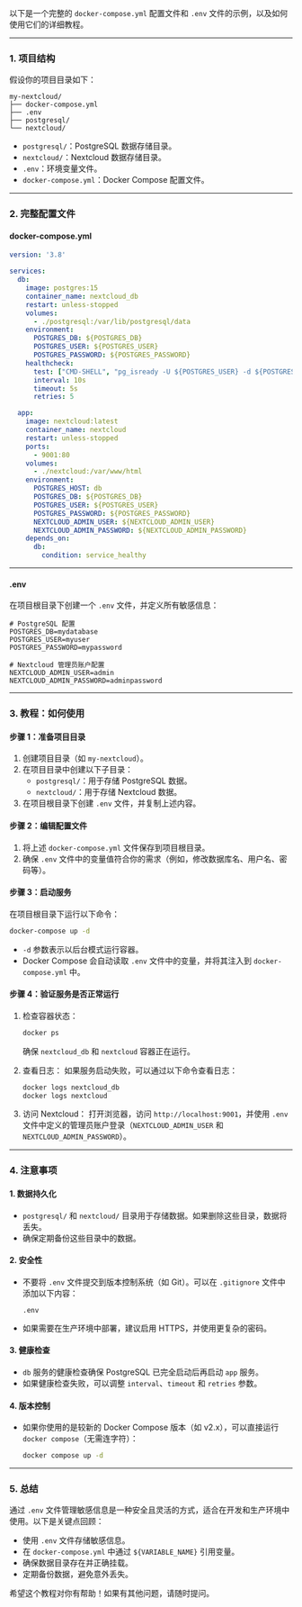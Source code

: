 以下是一个完整的 `docker-compose.yml` 配置文件和 `.env` 文件的示例，以及如何使用它们的详细教程。

---

### 1. **项目结构**
假设你的项目目录如下：
```
my-nextcloud/
├── docker-compose.yml
├── .env
├── postgresql/
└── nextcloud/
```

- `postgresql/`：PostgreSQL 数据存储目录。
- `nextcloud/`：Nextcloud 数据存储目录。
- `.env`：环境变量文件。
- `docker-compose.yml`：Docker Compose 配置文件。

---

### 2. **完整配置文件**

#### **docker-compose.yml**
```yaml
version: '3.8'

services:
  db:
    image: postgres:15
    container_name: nextcloud_db
    restart: unless-stopped
    volumes:
      - ./postgresql:/var/lib/postgresql/data
    environment:
      POSTGRES_DB: ${POSTGRES_DB}
      POSTGRES_USER: ${POSTGRES_USER}
      POSTGRES_PASSWORD: ${POSTGRES_PASSWORD}
    healthcheck:
      test: ["CMD-SHELL", "pg_isready -U ${POSTGRES_USER} -d ${POSTGRES_DB}"]
      interval: 10s
      timeout: 5s
      retries: 5

  app:
    image: nextcloud:latest
    container_name: nextcloud
    restart: unless-stopped
    ports:
      - 9001:80
    volumes:
      - ./nextcloud:/var/www/html
    environment:
      POSTGRES_HOST: db
      POSTGRES_DB: ${POSTGRES_DB}
      POSTGRES_USER: ${POSTGRES_USER}
      POSTGRES_PASSWORD: ${POSTGRES_PASSWORD}
      NEXTCLOUD_ADMIN_USER: ${NEXTCLOUD_ADMIN_USER}
      NEXTCLOUD_ADMIN_PASSWORD: ${NEXTCLOUD_ADMIN_PASSWORD}
    depends_on:
      db:
        condition: service_healthy
```

---

#### **.env**
在项目根目录下创建一个 `.env` 文件，并定义所有敏感信息：

```env
# PostgreSQL 配置
POSTGRES_DB=mydatabase
POSTGRES_USER=myuser
POSTGRES_PASSWORD=mypassword

# Nextcloud 管理员账户配置
NEXTCLOUD_ADMIN_USER=admin
NEXTCLOUD_ADMIN_PASSWORD=adminpassword
```

---

### 3. **教程：如何使用**

#### **步骤 1：准备项目目录**
1. 创建项目目录（如 `my-nextcloud`）。
2. 在项目目录中创建以下子目录：
   - `postgresql/`：用于存储 PostgreSQL 数据。
   - `nextcloud/`：用于存储 Nextcloud 数据。
3. 在项目根目录下创建 `.env` 文件，并复制上述内容。

#### **步骤 2：编辑配置文件**
1. 将上述 `docker-compose.yml` 文件保存到项目根目录。
2. 确保 `.env` 文件中的变量值符合你的需求（例如，修改数据库名、用户名、密码等）。

#### **步骤 3：启动服务**
在项目根目录下运行以下命令：

```bash
docker-compose up -d
```

- `-d` 参数表示以后台模式运行容器。
- Docker Compose 会自动读取 `.env` 文件中的变量，并将其注入到 `docker-compose.yml` 中。

#### **步骤 4：验证服务是否正常运行**
1. 检查容器状态：
   ```bash
   docker ps
   ```
   确保 `nextcloud_db` 和 `nextcloud` 容器正在运行。

2. 查看日志：
   如果服务启动失败，可以通过以下命令查看日志：
   ```bash
   docker logs nextcloud_db
   docker logs nextcloud
   ```

3. 访问 Nextcloud：
   打开浏览器，访问 `http://localhost:9001`，并使用 `.env` 文件中定义的管理员账户登录（`NEXTCLOUD_ADMIN_USER` 和 `NEXTCLOUD_ADMIN_PASSWORD`）。

---

### 4. **注意事项**

#### **1. 数据持久化**
- `postgresql/` 和 `nextcloud/` 目录用于存储数据。如果删除这些目录，数据将丢失。
- 确保定期备份这些目录中的数据。

#### **2. 安全性**
- 不要将 `.env` 文件提交到版本控制系统（如 Git）。可以在 `.gitignore` 文件中添加以下内容：
  ```
  .env
  ```
- 如果需要在生产环境中部署，建议启用 HTTPS，并使用更复杂的密码。

#### **3. 健康检查**
- `db` 服务的健康检查确保 PostgreSQL 已完全启动后再启动 `app` 服务。
- 如果健康检查失败，可以调整 `interval`、`timeout` 和 `retries` 参数。

#### **4. 版本控制**
- 如果你使用的是较新的 Docker Compose 版本（如 v2.x），可以直接运行 `docker compose`（无需连字符）：
  ```bash
  docker compose up -d
  ```

---

### 5. **总结**

通过 `.env` 文件管理敏感信息是一种安全且灵活的方式，适合在开发和生产环境中使用。以下是关键点回顾：
- 使用 `.env` 文件存储敏感信息。
- 在 `docker-compose.yml` 中通过 `${VARIABLE_NAME}` 引用变量。
- 确保数据目录存在并正确挂载。
- 定期备份数据，避免意外丢失。

希望这个教程对你有帮助！如果有其他问题，请随时提问。
